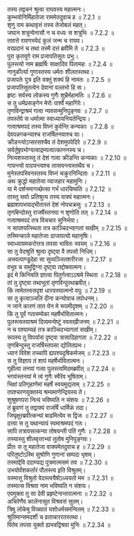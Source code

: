 

  
तस्य तद्वचनं श्रुत्वा राघवस्य महात्मनः।  
कुम्भयोनिर्मिहातेजा राममेतदुवाच ह ॥ 7.2.1 ॥   
शृणु राम कथावृत्तं तस्य तेजोबलं महत्।  
जघान शत्रून्येनासौ न च वध्यः स शत्रुभिः ॥ 7.2.2 ॥   
तावत्ते रावणस्येदं कुलं जन्म च राघव।  
वरप्रदानं च तथा तस्मै दत्तं ब्रवीमि ते ॥ 7.2.3 ॥   
पुरा कृतयुगे राम प्रजापतिसुतः प्रभुः।  
पुलस्त्यो नाम ब्रह्मर्षिः साक्षादिव पितामहः ॥ 7.2.4 ॥   
नानुकीर्त्या गुणास्तस्य धर्मतः शीलतस्तथा।  
प्रजापतेः पुत्र इति वक्तुं शक्यं हि नामतः ॥ 7.2.5 ॥   
प्रजापतिसुतत्वेन देवानां वल्लभो हि सः।  
हृष्टः सर्वस्य लोकस्य गुणैः शुभ्रैर्महामतिः ॥ 7.2.6 ॥   
स तु धर्मप्रसङ्गेन मेरोः पार्श्वे महागिरेः।  
तृणविन्द्वाश्रमं गत्वा न्यवसन्मुनिपुङ्गवः ॥ 7.2.7 ॥   
तपस्तेपे स धर्मात्मा स्वाध्यायनियतेन्द्रियः।  
गत्वाश्रमपदं तस्य विघ्नं कुर्वन्ति कन्यकाः ॥ 7.2.8 ॥   
देवपन्नगकन्याश्च राजर्षितनयाश्च याः।  
क्रीडन्त्योऽप्सरसश्चैव तं देशमुपपेदिरे ॥ 7.2.9 ॥   
सर्वर्तुषृपभोग्यत्वाद्रम्यत्वात्काननस्य च।  
नित्यशस्तास्तु तं देशं गत्वा क्रीडन्ति कन्यकाः ॥ 7.2.10 ॥   
गायन्त्यो वादयन्त्यश्च लासयन्त्यस्तथैव च।  
मुनेस्तपस्विनस्तस्य विघ्नं चक्रुरनिन्दिताः ॥ 7.2.11 ॥   
अथ क्रुद्धो महातेजा व्याजहार महामुनिः।  
या मे दर्शनमागच्छेत्सा गर्भं धारयिष्यति ॥ 7.2.12 ॥   
तास्तु सर्वाः प्रतिश्रुत्य तस्य वाक्यं महात्मनः।  
ब्रह्मशापभयाद्भीतास्तं देशं नोपचक्रमुः ॥ 7.2.13 ॥   
तृणबिन्दोस्तु राजर्षेस्तनया न शृणोति तत् ॥ 7.2.14 ॥   
गत्वाश्रमपदं तत्र विचचार सुनिर्भया।  
न सापश्यत्स्थिता तत्र काञ्चिदभ्यागतां सखीम् ॥ 7.2.15 ॥   
तस्मिन्काले महातेजाः प्राजापत्यो महानृषिः।  
स्वाध्यायमकरोत्तत्र तपसा भावितः स्वयम् ॥ 7.2.16 ॥   
सा तु वेदश्रुतिं श्रुत्वा दृष्ट्वा वै तपसो निधिम्।  
अभवत्पाण्डुदेहा सा सुव्यञ्जितशरीरजा ॥ 7.2.17 ॥   
वभूव च समुद्विग्ना दृष्ट्वा तद्दोषमात्मनः।  
इदं मे किन्त्विति ज्ञात्वा पितुर्गत्वाऽऽश्रमे स्थिता ॥ 7.2.18 ॥   
तां तु दृष्ट्वा तथाभूतां तृणविन्दुरथाब्रवीत्।  
किं त्वमेतत्त्वसदृशं धारयस्यात्मनो वपुः ॥ 7.2.19 ॥   
सा तु कृत्वाञ्जलिं दीना कन्योवाच तपोधनम्।  
न जाने कारणं तात येन मे रूपमीदृशम् ॥ 7.2.20 ॥   
किं तु पूर्वं गतास्म्येका महर्षेर्भावितात्मनः।  
पुलस्त्यस्याश्रमं दिव्यमन्वेष्टुं स्वसखीजनम् ॥ 7.2.21 ॥   
न च पश्याम्यहं तत्र काञ्चिदभ्यागतां सखीम्।  
रूपस्य तु विपर्यासं दृष्ट्वा त्रासादिहागता ॥ 7.2.22 ॥   
तृणबिन्दुस्तु राजर्षिस्तपसा द्योतितप्रभः।  
ध्यानं विवेश तच्चापि ह्यपश्यदृषिकर्मजम् ॥ 7.2.23 ॥   
स तु विज्ञाय तं शापं महर्षेर्भावितात्मनः।  
गृहीत्वा तनयां गत्वा पुलस्त्यमिदमब्रवीत् ॥ 7.2.24 ॥   
भगवंस्तनयां मे त्वं गुणैः स्वैरेव भूषिताम्।  
भिक्षां प्रतिगृहाणेमां महर्षे स्वयमुद्यताम् ॥ 7.2.25 ॥   
तपश्चरणयुक्तस्य श्रम्यमाणेन्द्रियस्य ते।  
शुश्रूषणपरा नित्यं भविष्यति न संशयः ॥ 7.2.26 ॥   
तं ब्रुवाणं तु तद्वाक्यं राजर्षिं धार्मिकं तदा।  
जिघृक्षुरब्रवीत्कन्यां बाढमित्येव स द्विजः ॥ 7.2.27 ॥   
दत्त्वा स तु यथान्यायं स्वमाश्रमपदं गतः।  
सापि तत्रावसत्कन्या तोषयन्ती पतिं गुणैः ॥ 7.2.28 ॥   
तस्यास्तु शीलवृत्ताभ्यां तुतोष मुनिपुङ्गवः।  
प्रीतः स तु महातेजा वाक्यमेतदुवाच ह ॥ 7.2.29 ॥   
परितुष्टोऽस्मि सुश्रोणि गुणानां सम्पदा भृशम्।  
तस्माद्देवि ददाम्यद्य पुत्रमात्मसमं तव ॥ 7.2.30 ॥   
उभयोर्वंशकर्तारं पौलस्त्य इति विश्रुतम्।  
यस्मात्तु विश्रुतो वेदस्त्वयैषोऽध्ययतो मम ॥ 7.2.31 ॥   
तस्मात्स विश्रवा नाम भविष्यति न संशयः।  
एवमुक्ता तु सा देवी प्रहृष्टेनान्तरात्मना ॥ 7.2.32 ॥   
अचिरेणैव कालेनासूत विश्रवसं सुतम्।  
त्रिषु लोकेषु विख्यातं यशोधर्मसमन्वितम् ॥ 7.2.33 ॥   
श्रुतिमान्समदर्शी च व्रताचाररतस्तथा।  
पितेव तपसा युक्तो ह्यभवद्विश्रवा मुनिः ॥ 7.2.34 ॥   
